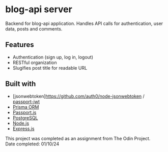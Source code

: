 # blog-api server

Backend for blog-api application. Handles API calls for authentication, user data, posts and comments.

## Features

- Authentication (sign up, log in, logout)
- RESTful organization
- Slugifies post title for readable URL

## Built with

- [jsonwebtoken]https://github.com/auth0/node-jsonwebtoken / [passport-jwt](https://github.com/mikenicholson/passport-jwt)
- [Prisma ORM](https://www.prisma.io/docs/orm)
- [Passport.js](https://www.passportjs.org/)
- [PostgreSQL](https://www.postgresql.org/)
- [Node.js](https://nodejs.org/en)
- [Express.js](https://expressjs.com/)

This project was completed as an assignment from The Odin Project.  
Date completed: 01/10/24
